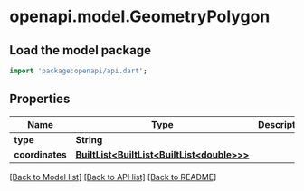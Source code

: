 # openapi.model.GeometryPolygon

## Load the model package
```dart
import 'package:openapi/api.dart';
```

## Properties
Name | Type | Description | Notes
------------ | ------------- | ------------- | -------------
**type** | **String** |  | 
**coordinates** | [**BuiltList&lt;BuiltList&lt;BuiltList&lt;double&gt;&gt;&gt;**](BuiltList.md) |  | 

[[Back to Model list]](../README.md#documentation-for-models) [[Back to API list]](../README.md#documentation-for-api-endpoints) [[Back to README]](../README.md)


